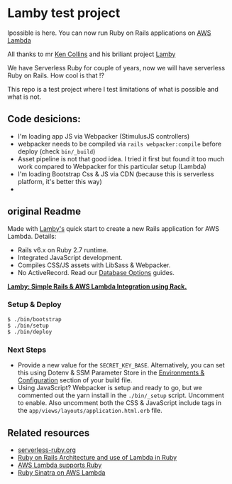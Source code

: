
# Lamby test project

Ipossible is here. You can now run Ruby on Rails applications on [AWS Lambda](https://aws.amazon.com/lambda/) 

All thanks to mr [Ken Collins](https://twitter.com/metaskills) and his
briliant project [Lamby](https://www.youtube.com/watch?v=fn17nojYa-I&t=2000s)



We have Serverless Ruby for couple of years, now we will have
serverless Ruby on Rails. How cool is that !?


This repo is a test project where I test limitations of what is possible
and what is not.

## Code desicions: 

* I'm loading app JS via Webpacker (StimulusJS controllers)
* webpacker needs to be compiled via `rails webpacker:compile` before
  deploy (check `bin/_build`)
* Asset pipeline is not that good idea. I tried it first but found it too much work compared to Webpacker for this particular setup (Lambda)
* I'm loading Bootstrap Css & JS via CDN (because  this is serverless platform, it's better this way)
* 



## original Readme

Made with [Lamby's](https://lamby.custominktech.com/docs/quick_start) quick start to create a new Rails application for AWS Lambda. Details:

* Rails v6.x on Ruby 2.7 runtime.
* Integrated JavaScript development.
* Compiles CSS/JS assets with LibSass & Webpacker.
* No ActiveRecord. Read our [Database Options](https://lamby.custominktech.com/docs/database_connections) guides.

**[Lamby: Simple Rails & AWS Lambda Integration using Rack.](https://lamby.custominktech.com)**

### Setup & Deploy

```shell
$ ./bin/bootstrap
$ ./bin/setup
$ ./bin/deploy
```

### Next Steps

* Provide a new value for the `SECRET_KEY_BASE`. Alternatively, you can set this using Dotenv & SSM Parameter Store in the [Environments & Configuration](https://lamby.custominktech.com/docs/environment_and_configuration) section of your build file.
* Using JavaScript? Webpacker is setup and ready to go, but we commented out the yarn install in the `./bin/_setup` script. Uncomment to enable. Also uncomment both the CSS & JavaScript include tags in the `app/views/layouts/application.html.erb` file.



## Related resources

* [serverless-ruby.org](http://serverless-ruby.org/)
* [Ruby on Rails Architecture and use of Lambda in Ruby](https://www.youtube.com/watch?v=fn17nojYa-I&t=2000s)
* [AWS Lambda supports  Ruby](https://aws.amazon.com/blogs/compute/announcing-ruby-support-for-aws-lambda/)
* [Ruby Sinatra on AWS Lambda](https://blog.eq8.eu/article/sinatra-on-aws-lambda.html)


